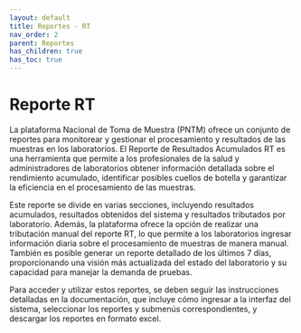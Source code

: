 ```yaml
---
layout: default
title: Reportes - RT
nav_order: 2
parent: Reportes
has_children: true
has_toc: true
---
```

# Reporte RT

La plataforma Nacional de Toma de Muestra (PNTM) ofrece un conjunto de reportes para monitorear y gestionar el procesamiento y resultados de las muestras en los laboratorios. El Reporte de Resultados Acumulados RT es una herramienta que permite a los profesionales de la salud y administradores de laboratorios obtener información detallada sobre el rendimiento acumulado, identificar posibles cuellos de botella y garantizar la eficiencia en el procesamiento de las muestras.

Este reporte se divide en varias secciones, incluyendo resultados acumulados, resultados obtenidos del sistema y resultados tributados por laboratorio. Además, la plataforma ofrece la opción de realizar una tributación manual del reporte RT, lo que permite a los laboratorios ingresar información diaria sobre el procesamiento de muestras de manera manual. También es posible generar un reporte detallado de los últimos 7 días, proporcionando una visión más actualizada del estado del laboratorio y su capacidad para manejar la demanda de pruebas.

Para acceder y utilizar estos reportes, se deben seguir las instrucciones detalladas en la documentación, que incluye cómo ingresar a la interfaz del sistema, seleccionar los reportes y submenús correspondientes, y descargar los reportes en formato excel.